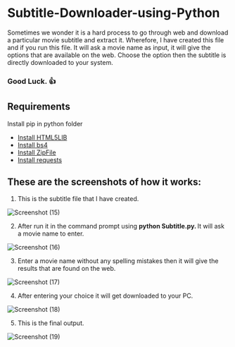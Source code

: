 # Subtitle-Downloader-using-Python

<p>
  Sometimes we wonder it is a hard process to go through web and download a particular movie subtitle and extract it. Wherefore, I have created this file and if you run this file. It will ask a movie name as input, it will give the options that are available on the web. Choose the option then the subtitle is directly downloaded to your system. <h3> Good Luck. 👍</h3> 
</p>

## Requirements
Install pip  in python folder
<ul>
  <li> <a href = "https://pypi.org/project/html5lib/" target="_blank">Install HTML5LIB </a> </li>
  <li> <a href = "https://pypi.org/project/beautifulsoup4/" target="_blank">Install bs4 </a> </li>
  <li> <a href = "https://pypi.org/project/zipfile36/" target="_blank">Install ZipFile </a> </li> 
  <li> <a href = "https://pypi.org/project/requests/" target="_blank">Install requests </a> </li> 
    
</ul>

## These are the screenshots of how it works:

1. This is the subtitle file that I have created.

![Screenshot (15)](https://user-images.githubusercontent.com/56466485/72318649-d72fa280-36c2-11ea-9766-21277912758e.png)

2. After run it in the command prompt using <b> python Subtitle.py. </b>It will ask a movie name to enter.

![Screenshot (16)](https://user-images.githubusercontent.com/56466485/72318712-0219f680-36c3-11ea-9e1a-725a88c03187.png)

3. Enter a movie name without any spelling mistakes then it will give the results that are found on the web.

![Screenshot (17)](https://user-images.githubusercontent.com/56466485/72318722-06deaa80-36c3-11ea-9e88-6f46232244e8.png)

4. After entering your choice it will get downloaded to your PC.

![Screenshot (18)](https://user-images.githubusercontent.com/56466485/72318740-18c04d80-36c3-11ea-8c40-9f2553c147e2.png)

5. This is the final output.

![Screenshot (19)](https://user-images.githubusercontent.com/56466485/72318748-1eb62e80-36c3-11ea-8400-1faafc4fccff.png)



